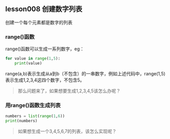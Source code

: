 ## lesson008 创建数字列表

创建一个每个元素都是数字的列表

### range()函数
range()函数可以生成一系列数字，eg：
```python
for value in range(1,5):
    print(value)
```
range(a,b)表示生成从a到b（不包含）的一串数字，例如上述代码中，range(1,5)表示生成1,2,3,4这四个数字，不包含5。

> 那么问题来了，如果想要生成1,2,3,4,5该怎么办呢？

### 用range()函数生成列表

```python
numbers = list(range(1,6))
print(numbers)
```

> 如果想生成一个3,4,5,6,7的列表，该怎么实现呢？